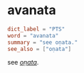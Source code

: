 # avanata

``` toml
dict_label = "PTS"
word = "avanata"
summary = "see oṇata."
see_also = ["oṇata"]
```

see *[oṇata](oṇata.md)*.

